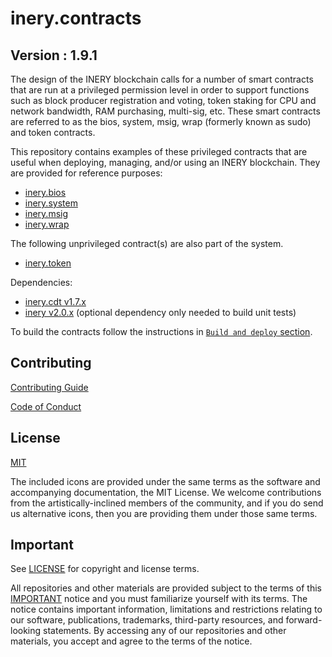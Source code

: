 # inery.contracts

## Version : 1.9.1

The design of the INERY blockchain calls for a number of smart contracts that are run at a privileged permission level in order to support functions such as block producer registration and voting, token staking for CPU and network bandwidth, RAM purchasing, multi-sig, etc.  These smart contracts are referred to as the bios, system, msig, wrap (formerly known as sudo) and token contracts.

This repository contains examples of these privileged contracts that are useful when deploying, managing, and/or using an INERY blockchain.  They are provided for reference purposes:

   * [inery.bios](./contracts/inery.bios)
   * [inery.system](./contracts/inery.system)
   * [inery.msig](./contracts/inery.msig)
   * [inery.wrap](./contracts/inery.wrap)

The following unprivileged contract(s) are also part of the system.
   * [inery.token](./contracts/inery.token)

Dependencies:
* [inery.cdt v1.7.x](https://github.com/INERY/inery.cdt/releases/tag/v1.7.0)
* [inery v2.0.x](https://github.com/INERY/ine/releases/tag/v2.0.1) (optional dependency only needed to build unit tests)

To build the contracts follow the instructions in [`Build and deploy` section](./docs/02_build-and-deploy.md).

## Contributing

[Contributing Guide](./CONTRIBUTING.md)

[Code of Conduct](./CONTRIBUTING.md#conduct)

## License

[MIT](./LICENSE)

The included icons are provided under the same terms as the software and accompanying documentation, the MIT License.  We welcome contributions from the artistically-inclined members of the community, and if you do send us alternative icons, then you are providing them under those same terms.

## Important

See [LICENSE](./LICENSE) for copyright and license terms.

All repositories and other materials are provided subject to the terms of this [IMPORTANT](./IMPORTANT.md) notice and you must familiarize yourself with its terms.  The notice contains important information, limitations and restrictions relating to our software, publications, trademarks, third-party resources, and forward-looking statements.  By accessing any of our repositories and other materials, you accept and agree to the terms of the notice.
